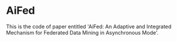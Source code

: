 # AiFed
This is the code of paper entitled 'AiFed: An Adaptive and Integrated Mechanism for Federated Data Mining in Asynchronous Mode'.
